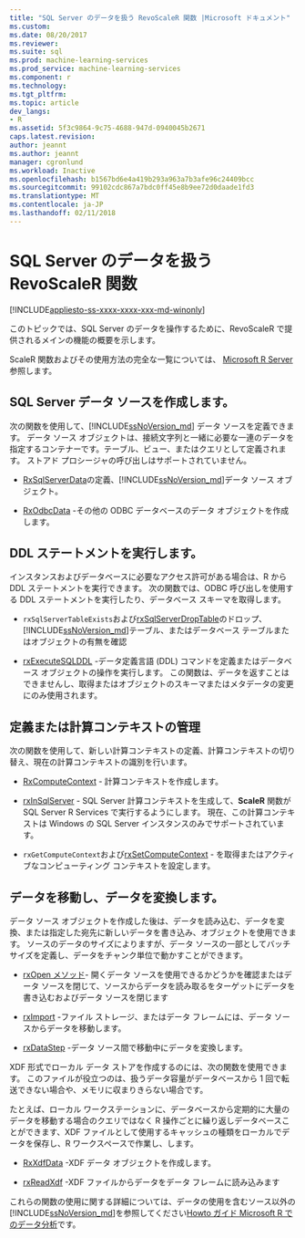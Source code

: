 ```yaml
---
title: "SQL Server のデータを扱う RevoScaleR 関数 |Microsoft ドキュメント"
ms.custom: 
ms.date: 08/20/2017
ms.reviewer: 
ms.suite: sql
ms.prod: machine-learning-services
ms.prod_service: machine-learning-services
ms.component: r
ms.technology: 
ms.tgt_pltfrm: 
ms.topic: article
dev_langs:
- R
ms.assetid: 5f3c9864-9c75-4688-947d-0940045b2671
caps.latest.revision: 
author: jeannt
ms.author: jeannt
manager: cgronlund
ms.workload: Inactive
ms.openlocfilehash: b1567bd6e4a419b293a963a7b3afe96c24409bcc
ms.sourcegitcommit: 99102cdc867a7bdc0ff45e8b9ee72d0daade1fd3
ms.translationtype: MT
ms.contentlocale: ja-JP
ms.lasthandoff: 02/11/2018
---
```

# <a name="revoscaler-functions-for-working-with-sql-server-data"></a>SQL Server のデータを扱う RevoScaleR 関数
[!INCLUDE[appliesto-ss-xxxx-xxxx-xxx-md-winonly](../../includes/appliesto-ss-xxxx-xxxx-xxx-md-winonly.md)]

このトピックでは、SQL Server のデータを操作するために、RevoScaleR で提供されるメインの機能の概要を示します。

ScaleR 関数およびその使用方法の完全な一覧については、 [Microsoft R Server](https://docs.microsoft.com/r-server/r-reference/revoscaler/revoscaler)参照します。

## <a name="create-sql-server-data-sources"></a>SQL Server データ ソースを作成します。

次の関数を使用して、[!INCLUDE[ssNoVersion_md](../../includes/ssnoversion-md.md)] データ ソースを定義できます。 データ ソース オブジェクトは、接続文字列と一緒に必要な一連のデータを指定するコンテナーです。テーブル、ビュー、またはクエリとして定義されます。 ストアド プロシージャの呼び出しはサポートされていません。

+ [RxSqlServerData](https://docs.microsoft.com/r-server/r-reference/revoscaler/rxsqlserverdata)の定義、[!INCLUDE[ssNoVersion_md](../../includes/ssnoversion-md.md)]データ ソース オブジェクト。

+ [RxOdbcData](https://docs.microsoft.com/r-server/r-reference/revoscaler/rxodbcdata) -その他の ODBC データベースのデータ オブジェクトを作成します。 

## <a name="perform-ddl-statements"></a>DDL ステートメントを実行します。

インスタンスおよびデータベースに必要なアクセス許可がある場合は、R から DDL ステートメントを実行できます。 次の関数では、ODBC 呼び出しを使用する DDL ステートメントを実行したり、データベース スキーマを取得します。

+ `rxSqlServerTableExists`および[rxSqlServerDropTable](https://docs.microsoft.com/r-server/r-reference/revoscaler/rxsqlserverdroptable)のドロップ、[!INCLUDE[ssNoVersion_md](../../includes/ssnoversion-md.md)]テーブル、またはデータベース テーブルまたはオブジェクトの有無を確認

+ [rxExecuteSQLDDL](https://docs.microsoft.com/r-server/r-reference/revoscaler/rxexecutesqlddl) -データ定義言語 (DDL) コマンドを定義またはデータベース オブジェクトの操作を実行します。 この関数は、データを返すことはできませんし、取得またはオブジェクトのスキーマまたはメタデータの変更にのみ使用されます。

## <a name="define-or-manage-compute-contexts"></a>定義または計算コンテキストの管理

次の関数を使用して、新しい計算コンテキストの定義、計算コンテキストの切り替え、現在の計算コンテキストの識別を行います。

+ [RxComputeContext](https://docs.microsoft.com/r-server/r-reference/revoscaler/rxcomputecontext) - 計算コンテキストを作成します。

+ [rxInSqlServer](https://docs.microsoft.com/r-server/r-reference/revoscaler/rxinsqlserver) - SQL Server 計算コンテキストを生成して、**ScaleR** 関数が SQL Server R Services で実行するようにします。 現在、この計算コンテキストは Windows の SQL Server インスタンスのみでサポートされています。

+ `rxGetComputeContext`および[rxSetComputeContext](https://docs.microsoft.com/r-server/r-reference/revoscaler/rxgetcomputecontext) - を取得またはアクティブなコンピューティング コンテキストを設定します。

## <a name="move-data-and-transform-data"></a>データを移動し、データを変換します。

データ ソース オブジェクトを作成した後は、データを読み込む、データを変換、または指定した宛先に新しいデータを書き込み、オブジェクトを使用できます。 ソースのデータのサイズによりますが、データ ソースの一部としてバッチ サイズを定義し、データをチャンク単位で動かすことができます。

+ [rxOpen メソッド](https://docs.microsoft.com/r-server/r-reference/revoscaler/rxopen-methods)- 開くデータ ソースを使用できるかどうかを確認またはデータ ソースを閉じて、ソースからデータを読み取るをターゲットにデータを書き込むおよびデータ ソースを閉じます

+ [rxImport](https://docs.microsoft.com/r-server/r-reference/revoscaler/rximport) -ファイル ストレージ、またはデータ フレームには、データ ソースからデータを移動します。

+ [rxDataStep](https://docs.microsoft.com/r-server/r-reference/revoscaler/rxdatastep) -データ ソース間で移動中にデータを変換します。

XDF 形式でローカル データ ストアを作成するのには、次の関数を使用できます。 このファイルが役立つのは、扱うデータ容量がデータベースから 1 回で転送できない場合や、メモリに収まりきらない場合です。

たとえば、ローカル ワークステーションに、データベースから定期的に大量のデータを移動する場合のクエリではなく R 操作ごとに繰り返しデータベースことができます、XDF ファイルとして使用するキャッシュの種類をローカルでデータを保存し、R ワークスペースで作業し、します。

+ [RxXdfData](https://docs.microsoft.com/r-server/r-reference/revoscaler/rxxdfdata) -XDF データ オブジェクトを作成します。

+ [rxReadXdf](https://docs.microsoft.com/r-server/r-reference/revoscaler/rxreadxdf) -XDF ファイルからデータをデータ フレームに読み込みます

これらの関数の使用に関する詳細については、データの使用を含むソース以外の[!INCLUDE[ssNoVersion_md](../../includes/ssnoversion-md.md)]を参照してください[Howto ガイド Microsoft R でのデータ分析](https://docs.microsoft.com/r-server/r/how-to-introduction)です。
